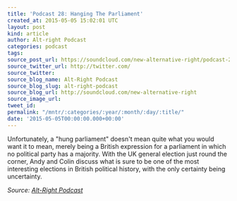```yaml
---
title: 'Podcast 28: Hanging The Parliament'
created_at: 2015-05-05 15:02:01 UTC
layout: post
kind: article
author: Alt-right Podcast
categories: podcast
tags: 
source_post_url: https://soundcloud.com/new-alternative-right/podcast-28-hanging-the-parliament
source_twitter_url: http://twitter.com/
source_twitter: 
source_blog_name: Alt-Right Podcast
source_blog_slug: alt-right-podcast
source_blog_url: http://soundcloud.com/new-alternative-right
source_image_url: 
tweet_id: 
permalink: "/mntr/:categories/:year/:month/:day/:title/"
date: '2015-05-05T00:00:00.000+00:00'
---
```

Unfortunately, a "hung parliament" doesn't mean quite what you would want it to mean, merely being a British expression for a  parliament in which no political party has a majority. With the UK general election just round the corner, Andy and Colin discuss what is sure to be one of the most interesting elections in British political history, with the only certainty being uncertainty.<div class="">
    <i>Source: <a href="http://soundcloud.com/new-alternative-right">Alt-Right Podcast</a></i>
</div>

